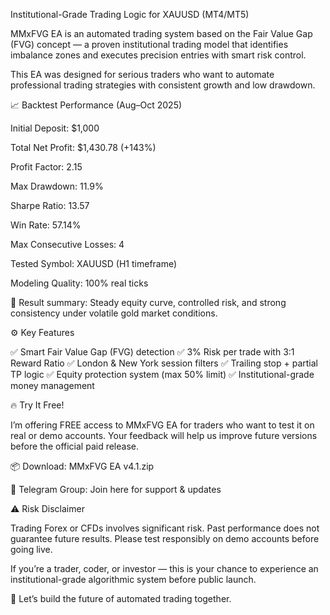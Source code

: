 Institutional-Grade Trading Logic for XAUUSD (MT4/MT5)

MMxFVG EA is an automated trading system based on the Fair Value Gap (FVG) concept — a proven institutional trading model that identifies imbalance zones and executes precision entries with smart risk control.

This EA was designed for serious traders who want to automate professional trading strategies with consistent growth and low drawdown.

📈 Backtest Performance (Aug–Oct 2025)

Initial Deposit: $1,000

Total Net Profit: $1,430.78 (+143%)

Profit Factor: 2.15

Max Drawdown: 11.9%

Sharpe Ratio: 13.57

Win Rate: 57.14%

Max Consecutive Losses: 4

Tested Symbol: XAUUSD (H1 timeframe)

Modeling Quality: 100% real ticks

🧠 Result summary: Steady equity curve, controlled risk, and strong consistency under volatile gold market conditions.

⚙️ Key Features

✅ Smart Fair Value Gap (FVG) detection
✅ 3% Risk per trade with 3:1 Reward Ratio
✅ London & New York session filters
✅ Trailing stop + partial TP logic
✅ Equity protection system (max 50% limit)
✅ Institutional-grade money management

🔥 Try It Free!

I’m offering FREE access to MMxFVG EA for traders who want to test it on real or demo accounts.
Your feedback will help us improve future versions before the official paid release.

📦 Download: MMxFVG EA v4.1.zip

💬 Telegram Group: Join here for support & updates

⚠️ Risk Disclaimer

Trading Forex or CFDs involves significant risk. Past performance does not guarantee future results. Please test responsibly on demo accounts before going live.

If you’re a trader, coder, or investor — this is your chance to experience an institutional-grade algorithmic system before public launch.

💼 Let’s build the future of automated trading together.
